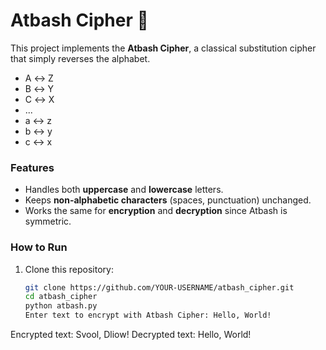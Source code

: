 # Atbash Cipher 🔐

This project implements the **Atbash Cipher**, a classical substitution cipher that simply reverses the alphabet.

- A ↔ Z  
- B ↔ Y  
- C ↔ X  
- ...  
- a ↔ z  
- b ↔ y  
- c ↔ x  

### Features
- Handles both **uppercase** and **lowercase** letters.
- Keeps **non-alphabetic characters** (spaces, punctuation) unchanged.
- Works the same for **encryption** and **decryption** since Atbash is symmetric.

### How to Run

1. Clone this repository:
   ```bash
   git clone https://github.com/YOUR-USERNAME/atbash_cipher.git
   cd atbash_cipher
   python atbash.py
   Enter text to encrypt with Atbash Cipher: Hello, World!
Encrypted text: Svool, Dliow!
Decrypted text: Hello, World!
